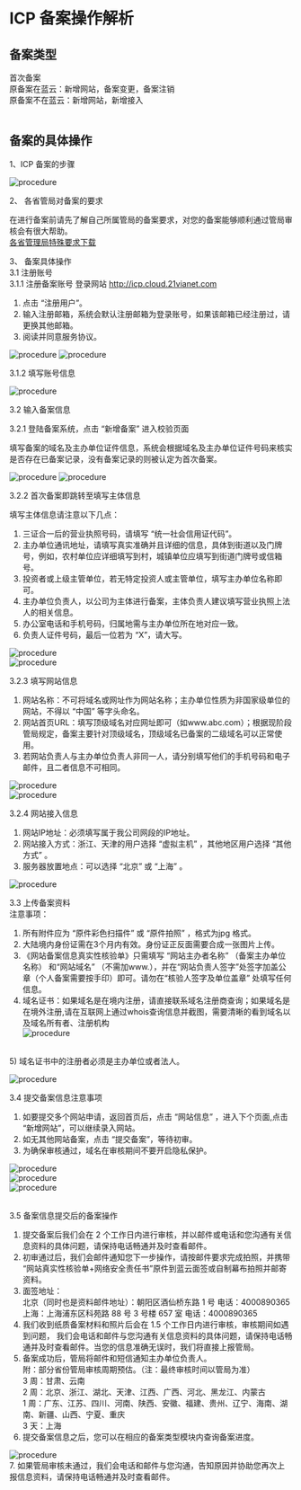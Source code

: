 <properties
	pageTitle="首次备案 | Azure"
	description="ICP 备案首次备案流程"
	services="icp"
	documentationCenter=""
	authors="will"
	manager="edwinc"
	editor=""
	tags="icp"/>

<tags
	ms.service="icp"
	ms.workload=""
	ms.tgt_pltfrm=""
	ms.devlang="na"
	ms.topic="article"
	ms.date="07/2017"
	wacn.date="07/2017"
	wacn.lang="cn" 
	ms.author="will"/>


# ICP 备案操作解析

## 备案类型

首次备案</br>
原备案在蓝云：新增网站，备案变更，备案注销</br>
原备案不在蓝云：新增网站，新增接入
</br>
</br>

## 备案的具体操作
1、ICP 备案的步骤

![procedure](./media/2-1.png)
</br>

2、 各省管局对备案的要求

在进行备案前请先了解自己所属管局的备案要求，对您的备案能够顺利通过管局审核会有很大帮助。</br>
<a id="icp-new_special-request" href="./media/备案信息填写要求20171013.doc">各省管理局特殊要求下载</a>
</br>

3、 备案具体操作</br>
3.1  注册账号</br>
3.1.1  注册备案账号
登录网站 <a id="icp-new_cloud.21vianet" href="http://icp.cloud.21vianet.com">http://icp.cloud.21vianet.com</a>

1) 点击 “注册用户”。</br>
2) 输入注册邮箱，系统会默认注册邮箱为登录账号，如果该邮箱已经注册过，请更换其他邮箱。</br>
3) 阅读并同意服务协议。

![procedure](./media/2-2.png)
![procedure](./media/2-3.png)
</br>

3.1.2 填写账号信息

![procedure](./media/2-4.png)
</br>

3.2 输入备案信息

3.2.1 登陆备案系统，点击 “新增备案” 进入校验页面

  填写备案的域名及主办单位证件信息，系统会根据域名及主办单位证件号码来核实是否存在已备案记录，没有备案记录的则被认定为首次备案。

![procedure](./media/2-5.png)
![procedure](./media/2-6.png)
</br>

3.2.2 首次备案即跳转至填写主体信息

填写主体信息请注意以下几点：

1)	三证合一后的营业执照号码，请填写 “统一社会信用证代码”。</br>
2)	主办单位通讯地址，请填写真实准确并且详细的信息，具体到街道以及门牌号，例如，农村单位应详细填写到村，城镇单位应填写到街道门牌号或信箱号。</br>
3)	投资者或上级主管单位，若无特定投资人或主管单位，填写主办单位名称即可。</br>
4)	主办单位负责人，以公司为主体进行备案，主体负责人建议填写营业执照上法人的相关信息。</br>
5)	办公室电话和手机号码，归属地需与主办单位所在地对应一致。</br>
6)	负责人证件号码，最后一位若为 “X”，请大写。


![procedure](./media/2-7.png)
</br>
![procedure](./media/2-8.png)
</br>

3.2.3 填写网站信息</br>
1)	网站名称：不可将域名或网址作为网站名称；主办单位性质为非国家级单位的网站，不得以 “中国” 等字头命名。</br>
2)	网站首页URL：填写顶级域名对应网址即可（如www.abc.com）；根据现阶段管局规定，备案主要针对顶级域名，顶级域名已备案的二级域名可以正常使用。</br>
3)	若网站负责人与主办单位负责人非同一人，请分别填写他们的手机号码和电子邮件，且二者信息不可相同。</br>


![procedure](./media/2-9.png)
</br>
![procedure](./media/2-10.png)
</br>

3.2.4 网站接入信息</br>
1)	网站IP地址：必须填写属于我公司网段的IP地址。</br>
2)	网站接入方式：浙江、天津的用户选择 “虚拟主机” ，其他地区用户选择 “其他方式” 。</br>
3)	服务器放置地点：可以选择 “北京” 或 “上海” 。</br>


![procedure](./media/2-11.png)
</br>

3.3 上传备案资料</br>
注意事项：</br>

1)	所有附件应为 “原件彩色扫描件” 或 “原件拍照” ，格式为jpg 格式。</br>
2)	大陆境内身份证需在3个月内有效。身份证正反面需要合成一张图片上传。</br>
3)	《网站备案信息真实性核验单》只需填写 “网站主办者名称” （备案主办单位名称） 和“网站域名” （不需加www.），并在“网站负责人签字”处签字加盖公章（个人备案需要按手印）即可。请勿在“核验人签字及单位盖章” 处填写任何信息。</br>
4)	域名证书：如果域名是在境内注册，请直接联系域名注册商查询；如果域名是在境外注册,请在互联网上通过whois查询信息并截图，需要清晰的看到域名以及域名所有者、注册机构</br>
  ![procedure](./media/2-12.png)
</br>
5)	域名证书中的注册者必须是主办单位或者法人。</br>

  
  ![procedure](./media/2-13.png)
</br>

3.4 提交备案信息注意事项</br>
1)	如要提交多个网站申请，返回首页后，点击 “网站信息” ，进入下个页面,点击 “新增网站”，可以继续录入网站。</br>
2)	如无其他网站备案，点击 “提交备案”，等待初审。</br>
3)	为确保审核通过，域名在审核期间不要开启隐私保护。</br>


![procedure](./media/2-14.png)</br>
![procedure](./media/2-15.png)</br>
![procedure](./media/2-16.png)</br>
</br>

3.5 备案信息提交后的备案操作</br>

 1. 提交备案后我们会在 2 个工作日内进行审核，并以邮件或电话和您沟通有关信息资料的具体问题，请保持电话畅通并及时查看邮件。</br>
 2. 初审通过后，我们会邮件通知您下一步操作，请按邮件要求完成拍照，并携带 “网站真实性核验单+网络安全责任书”原件到蓝云面签或自制幕布拍照并邮寄资料。</br>
 3. 面签地址：</br>
    北京（同时也是资料邮件地址）：朝阳区酒仙桥东路 1 号 电话：4000890365  </br>
    上海：上海浦东区科苑路 88 号 3 号楼 657 室 电话：4000890365 </br>
 4. 我们收到纸质备案材料和照片后会在 1.5 个工作日内进行审核，审核期间如遇到问题， 我们会电话和邮件与您沟通有关信息资料的具体问题，请保持电话畅通并及时查看邮件。当您的信息准确无误时，我们将直接上报管局。</br>
 5. 备案成功后，管局将邮件和短信通知主办单位负责人。</br>
    附：部分省份管局审核周期预估。（注：最终审核时间以管局为准）</br>
    3 周：甘肃、云南</br>
    2 周：北京、浙江、湖北、天津、江西、广西、河北、黑龙江、内蒙古</br>
    1 周：广东、江苏、四川、河南、陕西、安徽、福建、贵州、辽宁、海南、湖南、新疆、山西、宁夏、重庆</br>
    3 天：上海</br>
 6. 提交备案信息之后，您可以在相应的备案类型模块内查询备案进度。
 
 ![procedure](./media/2-17.png) </br>
 7. 如果管局审核未通过，我们会电话和邮件与您沟通，告知原因并协助您再次上报信息资料，请保持电话畅通并及时查看邮件。</br>

</br>
</br>
